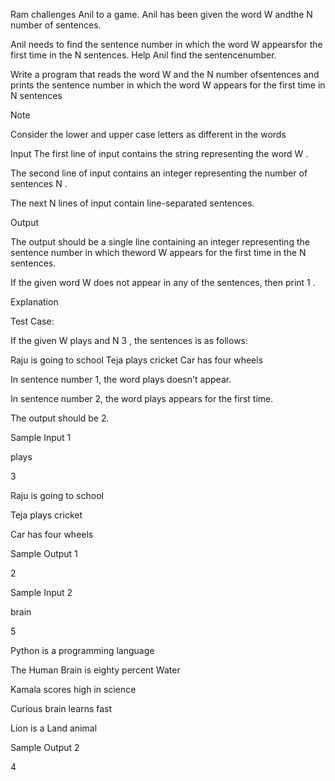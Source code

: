 Ram challenges Anil to a game. Anil has been given the word W andthe N number of sentences.

Anil needs to find the sentence number in which the word W appearsfor the first time in the N sentences. Help Anil find the sentencenumber.

Write a program that reads the word W and the N number ofsentences and prints the sentence number in which the word W appears for the first time in N sentences 

Note

Consider the lower and upper case letters as different in the words

Input
The first line of input contains the string representing the word W .

The second line of input contains an integer representing the number of sentences N .

The next N lines of input contain line-separated sentences.

Output

The output should be a single line containing an integer representing the sentence number in which theword W appears for the first time in the N sentences.

If the given word W does not appear in any of the sentences, then print 1 .

Explanation

Test Case: 

If the given W  plays and N  3 , the sentences is as follows:

Raju is going to school
Teja plays cricket
Car has four wheels


In sentence number 1, the word plays doesn't appear.

In sentence number 2, the word plays appears for the first time.

The output should be 2.

Sample Input 1

plays

3

Raju is going to school

Teja plays cricket

Car has four wheels

Sample Output 1

2

Sample Input 2

brain

5

Python is a programming language

The Human Brain is eighty percent Water

Kamala scores high in science

Curious brain learns fast

Lion is a Land animal

Sample Output 2

4
